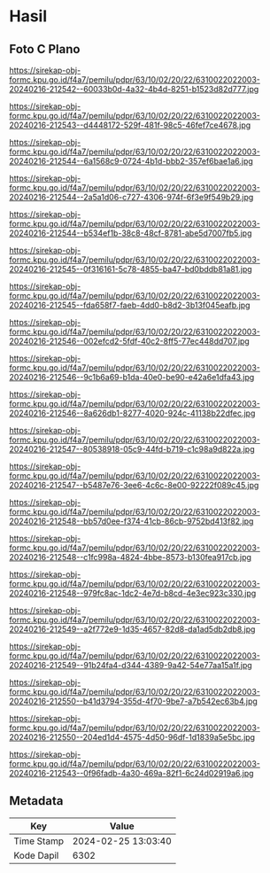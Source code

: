 # Hasil

## Foto C Plano

https://sirekap-obj-formc.kpu.go.id/f4a7/pemilu/pdpr/63/10/02/20/22/6310022022003-20240216-212542--60033b0d-4a32-4b4d-8251-b1523d82d777.jpg

https://sirekap-obj-formc.kpu.go.id/f4a7/pemilu/pdpr/63/10/02/20/22/6310022022003-20240216-212543--d4448172-529f-481f-98c5-46fef7ce4678.jpg

https://sirekap-obj-formc.kpu.go.id/f4a7/pemilu/pdpr/63/10/02/20/22/6310022022003-20240216-212544--6a1568c9-0724-4b1d-bbb2-357ef6bae1a6.jpg

https://sirekap-obj-formc.kpu.go.id/f4a7/pemilu/pdpr/63/10/02/20/22/6310022022003-20240216-212544--2a5a1d06-c727-4306-974f-6f3e9f549b29.jpg

https://sirekap-obj-formc.kpu.go.id/f4a7/pemilu/pdpr/63/10/02/20/22/6310022022003-20240216-212544--b534ef1b-38c8-48cf-8781-abe5d7007fb5.jpg

https://sirekap-obj-formc.kpu.go.id/f4a7/pemilu/pdpr/63/10/02/20/22/6310022022003-20240216-212545--0f316161-5c78-4855-ba47-bd0bddb81a81.jpg

https://sirekap-obj-formc.kpu.go.id/f4a7/pemilu/pdpr/63/10/02/20/22/6310022022003-20240216-212545--fda658f7-faeb-4dd0-b8d2-3b13f045eafb.jpg

https://sirekap-obj-formc.kpu.go.id/f4a7/pemilu/pdpr/63/10/02/20/22/6310022022003-20240216-212546--002efcd2-5fdf-40c2-8ff5-77ec448dd707.jpg

https://sirekap-obj-formc.kpu.go.id/f4a7/pemilu/pdpr/63/10/02/20/22/6310022022003-20240216-212546--9c1b6a69-b1da-40e0-be90-e42a6e1dfa43.jpg

https://sirekap-obj-formc.kpu.go.id/f4a7/pemilu/pdpr/63/10/02/20/22/6310022022003-20240216-212546--8a626db1-8277-4020-924c-41138b22dfec.jpg

https://sirekap-obj-formc.kpu.go.id/f4a7/pemilu/pdpr/63/10/02/20/22/6310022022003-20240216-212547--80538918-05c9-44fd-b719-c1c98a9d822a.jpg

https://sirekap-obj-formc.kpu.go.id/f4a7/pemilu/pdpr/63/10/02/20/22/6310022022003-20240216-212547--b5487e76-3ee6-4c6c-8e00-92222f089c45.jpg

https://sirekap-obj-formc.kpu.go.id/f4a7/pemilu/pdpr/63/10/02/20/22/6310022022003-20240216-212548--bb57d0ee-f374-41cb-86cb-9752bd413f82.jpg

https://sirekap-obj-formc.kpu.go.id/f4a7/pemilu/pdpr/63/10/02/20/22/6310022022003-20240216-212548--c1fc998a-4824-4bbe-8573-b130fea917cb.jpg

https://sirekap-obj-formc.kpu.go.id/f4a7/pemilu/pdpr/63/10/02/20/22/6310022022003-20240216-212548--979fc8ac-1dc2-4e7d-b8cd-4e3ec923c330.jpg

https://sirekap-obj-formc.kpu.go.id/f4a7/pemilu/pdpr/63/10/02/20/22/6310022022003-20240216-212549--a2f772e9-1d35-4657-82d8-da1ad5db2db8.jpg

https://sirekap-obj-formc.kpu.go.id/f4a7/pemilu/pdpr/63/10/02/20/22/6310022022003-20240216-212549--91b24fa4-d344-4389-9a42-54e77aa15a1f.jpg

https://sirekap-obj-formc.kpu.go.id/f4a7/pemilu/pdpr/63/10/02/20/22/6310022022003-20240216-212550--b41d3794-355d-4f70-9be7-a7b542ec63b4.jpg

https://sirekap-obj-formc.kpu.go.id/f4a7/pemilu/pdpr/63/10/02/20/22/6310022022003-20240216-212550--204ed1d4-4575-4d50-96df-1d1839a5e5bc.jpg

https://sirekap-obj-formc.kpu.go.id/f4a7/pemilu/pdpr/63/10/02/20/22/6310022022003-20240216-212543--0f96fadb-4a30-469a-82f1-6c24d02919a6.jpg


## Metadata

| Key        | Value               |
| ---------- | ------------------- |
| Time Stamp | 2024-02-25 13:03:40 |
| Kode Dapil | 6302                |



